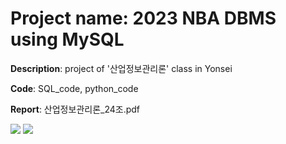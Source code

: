 # Project name: 2023 NBA DBMS using MySQL
**Description**: project of '산업정보관리론' class in Yonsei

**Code**: SQL_code, python_code

**Report**: 산업정보관리론_24조.pdf

<img src="https://img.shields.io/badge/MySQL-4479A1?style=for-the-badge&logo=MySQL&logoColor=white">
<img src="https://img.shields.io/badge/python-3776AB?style=for-the-badge&logo=python&logoColor=white">
